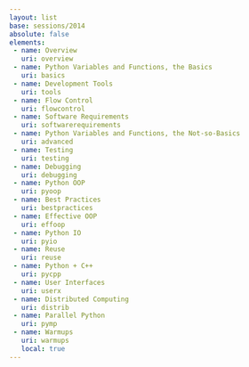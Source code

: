 ```yaml
---
layout: list
base: sessions/2014
absolute: false
elements:
 - name: Overview
   uri: overview
 - name: Python Variables and Functions, the Basics
   uri: basics
 - name: Development Tools
   uri: tools
 - name: Flow Control
   uri: flowcontrol
 - name: Software Requirements
   uri: softwarerequirements
 - name: Python Variables and Functions, the Not-so-Basics
   uri: advanced
 - name: Testing
   uri: testing
 - name: Debugging
   uri: debugging
 - name: Python OOP
   uri: pyoop
 - name: Best Practices
   uri: bestpractices
 - name: Effective OOP
   uri: effoop
 - name: Python IO
   uri: pyio
 - name: Reuse
   uri: reuse
 - name: Python + C++
   uri: pycpp
 - name: User Interfaces
   uri: userx
 - name: Distributed Computing
   uri: distrib
 - name: Parallel Python
   uri: pymp
 - name: Warmups
   uri: warmups
   local: true
---
```

